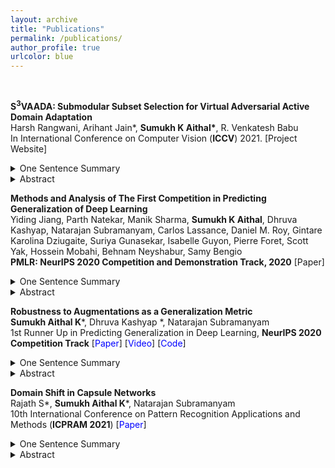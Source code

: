 ```yaml
---
layout: archive
title: "Publications"
permalink: /publications/
author_profile: true
urlcolor: blue
---
```

<style type="text/css">
    a {text-decoration:none;}
</style>
<br/>

[**S<sup>3</sup>VAADA: Submodular Subset Selection for Virtual Adversarial Active Domain Adaptation**](/publications/s3_vaada)<br/>
Harsh Rangwani, Arihant Jain*, **Sumukh K Aithal\***, R. Venkatesh Babu <br/>
In International Conference on Computer Vision (**ICCV**) 2021. [[Project Website]](https://sites.google.com/iisc.ac.in/s3vaada-iccv2021/)
<details>
  <summary>One Sentence Summary</summary>
  
  Informative sample selection and effective adaptation through S<sup>3</sup>VAADA can lead to effective gains by using small amount of labeled target data.   

</details>
<!-- <br/> -->
<details>
  <summary>Abstract</summary>

Unsupervised domain adaptation (DA) methods have focused on achieving maximal performance through aligning features from source and target domains without using labeled data in the target domain. Whereas, in the real-world scenario’s it might be feasible to get labels for a small proportion of target data. In these scenarios, it is important to select maximally-informative samples to label and find an effective way to combine them with the existing knowledge from source data. Towards achieving this, we propose S3VAADA which i) introduces a novel submodular criterion to select a maximally informative subset to label and ii) enhances a cluster-based DA procedure through novel improvements to effectively utilize all the available data for improving generalization on target. Our approach consistently outperforms the competing state-of-the-art approaches on datasets with varying degrees of domain shifts. 
</details>
<!-- <br/> -->
<!-- <br/> -->

[**Methods and Analysis of The First Competition in Predicting Generalization of Deep Learning**](/publications/pgdl)<br/>
Yiding Jiang, Parth Natekar, Manik Sharma, **Sumukh K Aithal**, Dhruva Kashyap, Natarajan Subramanyam, Carlos Lassance, Daniel M. Roy, Gintare Karolina Dziugaite, Suriya Gunasekar, Isabelle Guyon, Pierre Foret, Scott Yak, Hossein Mobahi, Behnam Neyshabur, Samy Bengio <br/>
**PMLR: NeurIPS 2020 Competition and Demonstration Track, 2020** [[Paper]](proceedings.mlr.press/v133/jiang21a/jiang21a.pdf)
<details>
  <summary>One Sentence Summary</summary>
    A summary of the solutions of the top-three teams in the PGDL Competition.
</details>
<!-- <br/> -->
<details>
  <summary>Abstract</summary>

  Deep learning has been recently successfully applied to an ever larger number of problems, ranging from pattern recognition to complex decision making. However, several concerns have been raised, including guarantees of good generalization, which is of foremost importance. Despite numerous attempts, conventional statistical learning approaches fall short of providing a satisfactory explanation on why deep learning works. In a competition hosted at the Thirty-Fourth Conference on Neural Information Processing Systems (NeurIPS 2020), we invited the community to design robust and general complexity measures that can accurately predict the generalization of models. In this paper, we describe the competition design, the protocols, and the solutions of the top-three teams at the competition in details. In addition, we discuss the outcomes, common failure modes, and potential future directions for the competition.
</details>

[**Robustness to Augmentations as a Generalization Metric**](/publications/robustness_to_augmentations_as_a_generalization_metric)<br/>
**Sumukh Aithal K**\*, Dhruva Kashyap *, Natarajan Subramanyam <br/>
1st Runner Up in Predicting Generalization in Deep Learning, **NeurIPS 2020 Competition Track** 
\[[<span style="color:blue">Paper</span>](https://arxiv.org/abs/2101.06459)\] \[[<span style="color:blue">Video</span>](https://slideslive.com/38942495/robustness-to-augmentations-as-a-generalization-metric)\] 
\[[<span style="color:blue">Code</span>](https://github.com/sumukhaithal6/pgdl)\]
<details>
  <summary>One Sentence Summary</summary>
  
  In this work, we developed a simple yet effective method to predict the generalization performance of a model by using the concept that models that are robust to augmentations are more generalizable than those which are not.

</details>
<!-- <br/> -->
<details>
  <summary>Abstract</summary>

  Generalization is the ability of a model to predict on unseen domains and is a fundamental task in machine learning. Several generalization bounds, both theoretical and empirical have been proposed but they do not provide tight bounds. In this work, we propose a simple yet effective method to predict the generalization performance of a model by using the concept that models that are robust to augmentations are more generalizable than those which are not. We experiment with several augmentations and composition of augmentations to check the generalization capacity of a model. We also provide a detailed motivation behind the proposed method. The proposed generalization metric is calculated based on the change in the model’s output after augmenting the input. The proposed method was the first runner up solution for the competition "Predicting Generalization in Deep Learning".
</details>

<!-- <br/> -->
<!-- <br/> -->

**[Domain Shift in Capsule Networks](/publications/domain_shift_capsule_networks)**<br/>
Rajath S\*, **Sumukh Aithal K**\*, Natarajan Subramanyam <br/>
10th International Conference on Pattern Recognition Applications and Methods (**ICPRAM 2021**)
\[[<span style="color:blue">Paper</span>](https://www.scitepress.org/Papers/2021/102520/102520.pdf)\]

<details>

  <summary>One Sentence Summary</summary>

  In this paper, we analyze how well capsule networks adapt to new domains by experimenting with multiple routing algorithms and comparing it with CNNs.

</details>
<!-- <br/> -->

<details>

  <summary>Abstract</summary>

 Capsule Networks are an exciting deep learning architecture which overcomes some of the shortcomings of Convolutional Neural Networks (CNNs). Capsule networks aim to capture spatial relationships between parts of an object and exhibits viewpoint invariance. In practical computer vision, the training data distribution is different from the test distribution and the covariate shift affects the performance of the model. This problem is called Domain Shift. In this paper, we analyze how well capsule networks adapt to new domains by experimenting with multiple routing algorithms and comparing it with CNNs.

</details>

